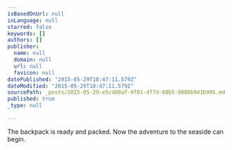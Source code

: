 ```yaml
---
isBasedOnUrl: null
inLanguage: null
starred: false
keywords: []
authors: []
publisher:
  name: null
  domain: null
  url: null
  favicon: null
datePublished: "2015-05-29T10:47:11.579Z"
dateModified: "2015-05-29T10:47:11.579Z"
sourcePath: _posts/2015-05-29-e5cd88af-9f81-4f7d-88b5-9888b941b995.md
published: true
_type: null

---
```

The backpack is ready and packed. Now the adventure to the seaside can begin.